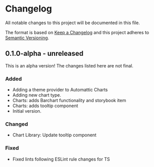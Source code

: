 # Changelog

All notable changes to this project will be documented in this file.

The format is based on [Keep a Changelog](https://keepachangelog.com/en/1.0.0/)
and this project adheres to [Semantic Versioning](https://semver.org/spec/v2.0.0.html).

## 0.1.0-alpha - unreleased

This is an alpha version! The changes listed here are not final.

### Added
- Adding a theme provider to Automattic Charts
- Adding new chart type.
- Charts: adds Barchart functionality and storybook item
- Charts: adds tooltip component
- Initial version.

### Changed
- Chart Library: Update tooltip component

### Fixed
- Fixed lints following ESLint rule changes for TS
